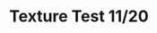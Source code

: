 ---
layout: default
category: bts
tags: []
video: "https://player.vimeo.com/video/243751786?badge=0&amp;autopause=0&amp;player_id=0&amp;app_id=72231"
title: "Texture Test 11/20"
thumbnail: "https://i.vimeocdn.com/video/667972370_295x166.jpg?r=pad"
---